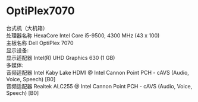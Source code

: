 # OptiPlex7070  
台式机（大机箱）  
      处理器名称                                        HexaCore Intel Core i5-9500, 4300 MHz (43 x 100)  
      主板名称                                          Dell OptiPlex 7070  
 显示设备:  
      显示适配器                                        Intel(R) UHD Graphics 630  (1 GB)  
 多媒体:  
      音频适配器                                        Intel Kaby Lake HDMI @ Intel Cannon Point PCH - cAVS (Audio, Voice, Speech) [B0]  
      音频适配器                                        Realtek ALC255 @ Intel Cannon Point PCH - cAVS (Audio, Voice, Speech) [B0]  


